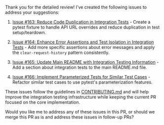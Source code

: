 Thank you for the detailed review! I've created the following issues to address your suggestions:

1. [Issue #163: Reduce Code Duplication in Integration Tests](https://github.com/PitchConnect/fogis-api-client-python/issues/163) - Create a pytest fixture to handle API URL overrides and reduce duplication in test setup/teardown.

2. [Issue #164: Enhance Error Assertions and Test Isolation in Integration Tests](https://github.com/PitchConnect/fogis-api-client-python/issues/164) - Add more specific assertions about error messages and apply the `clear-request-history` pattern consistently.

3. [Issue #165: Update Main README with Integration Testing Information](https://github.com/PitchConnect/fogis-api-client-python/issues/165) - Add a section about integration tests to the main README.md file.

4. [Issue #166: Implement Parameterized Tests for Similar Test Cases](https://github.com/PitchConnect/fogis-api-client-python/issues/166) - Refactor similar test cases to use pytest's parameterization features.

These issues follow the guidelines in [CONTRIBUTING.md](https://github.com/PitchConnect/fogis-api-client-python/blob/develop/CONTRIBUTING.md) and will help improve the integration testing infrastructure while keeping the current PR focused on the core implementation.

Would you like me to address any of these issues in this PR, or should we merge this PR as is and address these issues in follow-up PRs?
